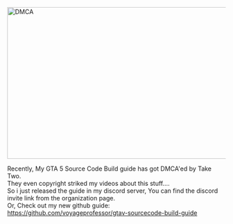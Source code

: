 <img width="1050" height="350" src="https://github.com/user-attachments/assets/0ecbb89b-450f-4222-b227-5a2e7a65c498" title="DMCA">

Recently, My GTA 5 Source Code Build guide has got DMCA'ed by Take Two.<br>
They even copyright striked my videos about this stuff....<br>
So i just released the guide in my discord server, You can find the discord invite link from the organization page.<br>
Or, Check out my new github guide: https://github.com/voyageprofessor/gtav-sourcecode-build-guide


<!--
**<p align="center">——— Hall of Fame ———</p>**
<img src="https://github.com/P0L3NARUBA/.github/assets/146978592/f9da16a1-3854-4ea9-900d-5a490cfc5f36" title="Debuggin..">
<img width="400" height="300" src="https://github.com/P0L3NARUBA/.github/assets/146978592/b1b05b8c-4e0e-4bee-8ef0-792921b55b45" title="Cruising with 350Z">
<img width="442" height="300" src="https://github.com/P0L3NARUBA/.github/assets/146978592/129fc13b-9837-4d69-9775-4df910a37b9a" title="Added Nissan 350Z to the game">

*<p align=center>I tried my best guys :)</p>*

**<p align="center">——— Hall of Fame ———</p>**

 For those who reading this, dSB3aW4gYm9pLg== -->
